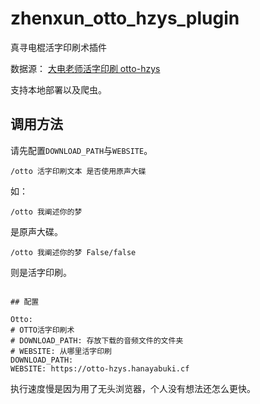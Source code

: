 # zhenxun_otto_hzys_plugin
真寻电棍活字印刷术插件

数据源：
[大电老师活字印刷 otto-hzys](https://github.com/HanaYabuki/otto-hzys)

支持本地部署以及爬虫。

## 调用方法
请先配置`DOWNLOAD_PATH`与`WEBSITE`。
```
/otto 活字印刷文本 是否使用原声大碟
```
如：
```
/otto 我阐述你的梦
```
是原声大碟。
```
/otto 我阐述你的梦 False/false
```
则是活字印刷。
```

## 配置
```
```
Otto:
# OTTO活字印刷术
# DOWNLOAD_PATH: 存放下载的音频文件的文件夹
# WEBSITE: 从哪里活字印刷
DOWNLOAD_PATH: 
WEBSITE: https://otto-hzys.hanayabuki.cf
```

执行速度慢是因为用了无头浏览器，个人没有想法还怎么更快。
